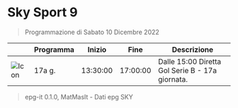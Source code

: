 # Sky Sport 9
> Programmazione di Sabato 10 Dicembre 2022

||Programma|Inizio|Fine|Descrizione|
|---|---|---|---|---|
|![Icon](https://guidatv.sky.it/uuid/edc6f731-8032-416f-8f6e-1622d9eb4bd6/cover?md5ChecksumParam=10255d164d8eca59649730c080bed5bc)|17a g.|13:30:00|17:00:00|Dalle 15:00 Diretta Gol Serie B - 17a giornata.



 > epg-it 0.1.0, MatMasIt - Dati epg SKY